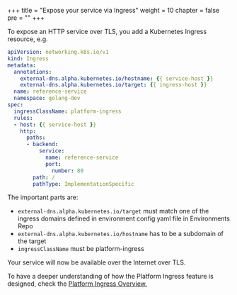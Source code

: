 +++
title = "Expose your service via Ingress"
weight = 10
chapter = false
pre = ""
+++

To expose an HTTP service over TLS, you add a Kubernetes Ingress resource, e.g.

```yaml
apiVersion: networking.k8s.io/v1
kind: Ingress
metadata:
  annotations:
    external-dns.alpha.kubernetes.io/hostname: {{ service-host }}
    external-dns.alpha.kubernetes.io/target: {{ ingress-host }}
  name: reference-service
  namespace: golang-dev
spec:
  ingressClassName: platform-ingress
  rules:
  - host: {{ service-host }}
    http:
      paths:
      - backend:
          service:
            name: reference-service
            port:
              number: 80
        path: /
        pathType: ImplementationSpecific
```

The important parts are:

* `external-dns.alpha.kubernetes.io/target` must match one of the ingress domains defined in environment config yaml file in Environments Repo
* `external-dns.alpha.kubernetes.io/hostname` has to be a subdomain of the target
* `ingressClassName` must be platform-ingress

Your service will now be available over the Internet over TLS.

To have a deeper understanding of how the Platform Ingress feature is designed, check the [Platform Ingress Overview.](../platform/platform-ingress)
